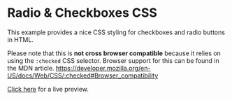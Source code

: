 Radio & Checkboxes CSS
======================

This example provides a nice CSS styling for checkboxes and radio buttons in HTML.

Please note that this is **not cross browser compatible** because it relies on using the `:checked` CSS selector.
Browser support for this can be found in the MDN article. https://developer.mozilla.org/en-US/docs/Web/CSS/:checked#Browser_compatibility

<a href="http://jsbin.com/widow/1/edit">Click here</a> for a live preview.
